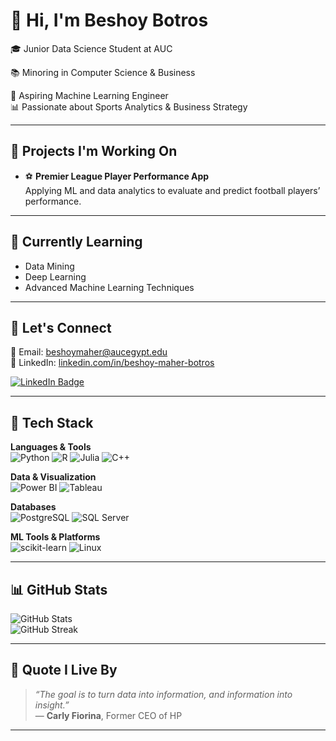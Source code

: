 # 👋 Hi, I'm Beshoy Botros

🎓 Junior Data Science Student at AUC 

📚 Minoring in Computer Science & Business


🤖 Aspiring Machine Learning Engineer  
📊 Passionate about Sports Analytics & Business Strategy

---

## 🚀 Projects I'm Working On
- ⚽ **Premier League Player Performance App**  
  Applying ML and data analytics to evaluate and predict football players’ performance.

---

## 🌱 Currently Learning
- Data Mining  
- Deep Learning  
- Advanced Machine Learning Techniques  

---

## 💼 Let's Connect
📧 Email: [beshoymaher@aucegypt.edu](mailto:beshoymaher@aucegypt.edu)  
🔗 LinkedIn: [linkedin.com/in/beshoy-maher-botros](https://www.linkedin.com/in/beshoy-maher-botros-9b92b92b8/)

[![LinkedIn Badge](https://img.shields.io/badge/-Beshoy%20on%20LinkedIn-0077B5?style=for-the-badge&logo=linkedin&logoColor=white)](https://www.linkedin.com/in/beshoy-maher-botros-9b92b92b8/)

---

## 🧰 Tech Stack

**Languages & Tools**  
![Python](https://img.shields.io/badge/Python-3776AB?style=for-the-badge&logo=python&logoColor=white)
![R](https://img.shields.io/badge/R-276DC3?style=for-the-badge&logo=r&logoColor=white)
![Julia](https://img.shields.io/badge/Julia-9558B2?style=for-the-badge&logo=julia&logoColor=white)
![C++](https://img.shields.io/badge/C++-00599C?style=for-the-badge&logo=c%2B%2B&logoColor=white)

**Data & Visualization**  
![Power BI](https://img.shields.io/badge/PowerBI-F2C811?style=for-the-badge&logo=powerbi&logoColor=black)
![Tableau](https://img.shields.io/badge/Tableau-E97627?style=for-the-badge&logo=tableau&logoColor=white)

**Databases**  
![PostgreSQL](https://img.shields.io/badge/PostgreSQL-336791?style=for-the-badge&logo=postgresql&logoColor=white)
![SQL Server](https://img.shields.io/badge/SQL_Server-CC2927?style=for-the-badge&logo=microsoft-sql-server&logoColor=white)

**ML Tools & Platforms**  
![scikit-learn](https://img.shields.io/badge/Scikit--Learn-F7931E?style=for-the-badge&logo=scikit-learn&logoColor=white)
![Linux](https://img.shields.io/badge/Linux-FCC624?style=for-the-badge&logo=linux&logoColor=black)

---

## 📊 GitHub Stats

![GitHub Stats](https://github-readme-stats.vercel.app/api?username=beshoy-maher&show_icons=true&theme=tokyonight)  
![GitHub Streak](https://github-readme-streak-stats.herokuapp.com?user=beshoy-maher&theme=tokyonight&date_format=M%20j%5B%2C%20Y%5D)

---

## 💬 Quote I Live By

> *“The goal is to turn data into information, and information into insight.”*  
> — **Carly Fiorina**, Former CEO of HP

---
